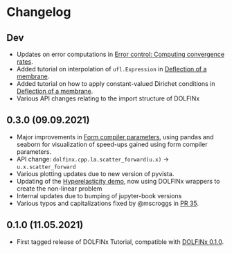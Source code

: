 # Changelog

## Dev 
- Updates on error computations in [Error control: Computing convergence rates](hapter4/convergence).
- Added tutorial on interpolation of `ufl.Expression` in [Deflection of a membrane](chapter1/membrane_code).
- Added tutorial on how to apply constant-valued Dirichet conditions in [Deflection of a membrane](chapter1/membrane_code).
- Various API changes relating to the import structure of DOLFINx

## 0.3.0 (09.09.2021)
- Major improvements in [Form compiler parameters](chapter4/compiler_parameters), using pandas and seaborn for visualization of speed-ups gained using form compiler parameters.
- API change: `dolfinx.cpp.la.scatter_forward(u.x)` -> `u.x.scatter_forward`
- Various plotting updates due to new version of pyvista.
- Updating of the [Hyperelasticity demo](chapter2/hyperelasticity), now using DOLFINx wrappers to create the non-linear problem
- Internal updates due to bumping of jupyter-book versions
- Various typos and capitalizations fixed by @mscroggs in [PR 35](https://github.com/jorgensd/dolfinx-tutorial/pull/35).



## 0.1.0 (11.05.2021)
- First tagged release of DOLFINx Tutorial, compatible with [DOLFINx 0.1.0](https://github.com/FEniCS/dolfinx/releases/tag/0.1.0).